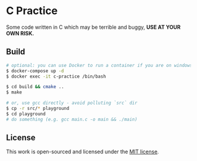 # C Practice

Some code written in C which may be terrible and buggy, **USE AT YOUR OWN RISK.**

## Build

```bash
# optional: you can use Docker to run a container if you are on windows
$ docker-compose up -d
$ docker exec -it c-practice /bin/bash

$ cd build && cmake ..
$ make

# or, use gcc directly - avoid polluting `src` dir
$ cp -r src/* playground
$ cd playground
# do something (e.g. gcc main.c -o main && ./main)
```

## License

This work is open-sourced and licensed under the [MIT license](LICENSE).
